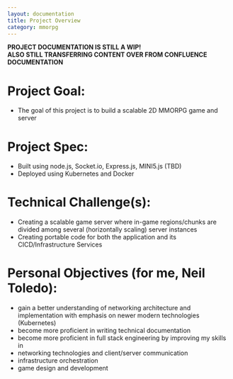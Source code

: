 ```yaml
---
layout: documentation
title: Project Overview
category: mmorpg
---
```


<b> PROJECT DOCUMENTATION IS STILL A WIP! <br> ALSO STILL TRANSFERRING CONTENT OVER FROM CONFLUENCE DOCUMENTATION </b>

# Project Goal:
* The goal of this project is to build a scalable 2D MMORPG game and server

# Project Spec:
* Built using node.js, Socket.io, Express.js, MINI5.js (TBD)
* Deployed using Kubernetes and Docker

# Technical Challenge(s):
* Creating a scalable game server where in-game regions/chunks are divided among several (horizontally scaling) server instances
* Creating portable code for both the application and its CICD/Infrastructure Services

# Personal Objectives (for me, Neil Toledo):
* gain a better understanding of networking architecture and implementation with emphasis on newer modern technologies (Kubernetes)
* become more proficient in writing technical documentation
* become more proficient in full stack engineering by improving my skills in
* networking technologies and client/server communication
* infrastructure orchestration
* game design and development